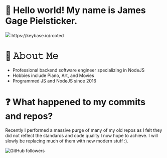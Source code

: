 # 👋 Hello world! My name is James Gage Pielsticker.
<img src="https://profile-counter.glitch.me/gagepielsticker/count.svg" />
https://keybase.io/rooted

# 📖 𝙰𝚋𝚘𝚞𝚝 𝙼𝚎
- Professional backend software engineer specializing in NodeJS
- Hobbies include Piano, Art, and Movies
- Programmed JS and NodeJS since 2016
<!--
# 🧠 𝙺𝚗𝚘𝚠𝚗 (𝚘𝚛 𝚞𝚜𝚎𝚍) 𝙻𝚊𝚗𝚐𝚞𝚊𝚐𝚎𝚜 & 𝚃𝚘𝚘𝚕𝚜
<small>(𝚒𝚗𝚌𝚕𝚞𝚍𝚒𝚗𝚐 𝚋𝚞𝚝 𝚗𝚘𝚝 𝚕𝚒𝚖𝚒𝚝𝚎𝚍 𝚝𝚘)</small>
<p>

<img src="https://cdn.jsdelivr.net/gh/devicons/devicon/icons/atom/atom-original.svg" width="40" height="40"/>
<img src="https://cdn.jsdelivr.net/gh/devicons/devicon/icons/bash/bash-original.svg" width="40" height="40"/>
<img src="https://cdn.jsdelivr.net/gh/devicons/devicon/icons/git/git-original.svg" width="40" height="40" />
<img src="https://cdn.jsdelivr.net/gh/devicons/devicon/icons/github/github-original.svg" width="40" height="40" />
<img src="https://cdn.jsdelivr.net/gh/devicons/devicon/icons/gitlab/gitlab-original.svg" width="40" height="40" />
<img src="https://cdn.jsdelivr.net/gh/devicons/devicon/icons/bitbucket/bitbucket-original.svg" width="40" height="40" />
<img src="https://cdn.jsdelivr.net/gh/devicons/devicon/icons/circleci/circleci-plain.svg" width="40" height="40" />
<img src="https://cdn.jsdelivr.net/gh/devicons/devicon/icons/travis/travis-plain-wordmark.svg" width="40" height="40" />
<img src="https://cdn.jsdelivr.net/gh/devicons/devicon/icons/docker/docker-original.svg" width="40" height="40" />
<img src="https://cdn.jsdelivr.net/gh/devicons/devicon/icons/centos/centos-original.svg" width="40" height="40" />
<img src="https://cdn.jsdelivr.net/gh/devicons/devicon/icons/debian/debian-original.svg" width="40" height="40" />
<img src="https://cdn.jsdelivr.net/gh/devicons/devicon/icons/linux/linux-original.svg" width="40" height="40" />
<img src="https://cdn.jsdelivr.net/gh/devicons/devicon/icons/ubuntu/ubuntu-plain.svg" width="40" height="40" />
<img src="https://cdn.jsdelivr.net/gh/devicons/devicon/icons/windows8/windows8-original.svg" width="40" height="40" />
<img src="https://cdn.jsdelivr.net/gh/devicons/devicon/icons/codepen/codepen-plain.svg" width="40" height="40" />
<img src="https://cdn.jsdelivr.net/gh/devicons/devicon/icons/digitalocean/digitalocean-original.svg" width="40" height="40" />
<img src="https://cdn.jsdelivr.net/gh/devicons/devicon/icons/electron/electron-original.svg" width="40" height="40" />
<img src="https://cdn.jsdelivr.net/gh/devicons/devicon/icons/express/express-original.svg" width="40" height="40" />
<img src="https://cdn.jsdelivr.net/gh/devicons/devicon/icons/filezilla/filezilla-plain.svg" width="40" height="40" />
<img src="https://cdn.jsdelivr.net/gh/devicons/devicon/icons/bootstrap/bootstrap-original.svg" width="40" height="40" />
<img src="https://cdn.jsdelivr.net/gh/devicons/devicon/icons/bulma/bulma-plain.svg" width="40" height="40" />
<img src="https://cdn.jsdelivr.net/gh/devicons/devicon/icons/css3/css3-original.svg" width="40" height="40" />
<img src="https://cdn.jsdelivr.net/gh/devicons/devicon/icons/html5/html5-original.svg" width="40" height="40" />
<img src="https://cdn.jsdelivr.net/gh/devicons/devicon/icons/intellij/intellij-original.svg" width="40" height="40" />
<img src="https://cdn.jsdelivr.net/gh/devicons/devicon/icons/java/java-original.svg" width="40" height="40" />
<img src="https://cdn.jsdelivr.net/gh/devicons/devicon/icons/javascript/javascript-original.svg" width="40" height="40" />
<img src="https://cdn.jsdelivr.net/gh/devicons/devicon/icons/nodejs/nodejs-original.svg" width="40" height="40" />
<img src="https://cdn.jsdelivr.net/gh/devicons/devicon/icons/npm/npm-original-wordmark.svg" width="40" height="40" />
<img src="https://cdn.jsdelivr.net/gh/devicons/devicon/icons/jest/jest-plain.svg" width="40" height="40" />
<img src="https://cdn.jsdelivr.net/gh/devicons/devicon/icons/jquery/jquery-original.svg" width="40" height="40" />
<img src="https://cdn.jsdelivr.net/gh/devicons/devicon/icons/mysql/mysql-original.svg" width="40" height="40" />
<img src="https://cdn.jsdelivr.net/gh/devicons/devicon/icons/redis/redis-original.svg" width="40" height="40" />
<img src="https://cdn.jsdelivr.net/gh/devicons/devicon/icons/mongodb/mongodb-original.svg" width="40" height="40" />
<img src="https://cdn.jsdelivr.net/gh/devicons/devicon/icons/nginx/nginx-original.svg" width="40" height="40" />
<img src="https://cdn.jsdelivr.net/gh/devicons/devicon/icons/photoshop/photoshop-line.svg" width="40" height="40" />
<img src="https://cdn.jsdelivr.net/gh/devicons/devicon/icons/python/python-original.svg" width="40" height="40" />
<img src="https://cdn.jsdelivr.net/gh/devicons/devicon/icons/putty/putty-original.svg" width="40" height="40" />
<img src="https://cdn.jsdelivr.net/gh/devicons/devicon/icons/socketio/socketio-original.svg" width="40" height="40" />
<img src="https://cdn.jsdelivr.net/gh/devicons/devicon/icons/ssh/ssh-original-wordmark.svg" width="40" height="40" />
<img src="https://cdn.jsdelivr.net/gh/devicons/devicon/icons/trello/trello-plain.svg" width="40" height="40" />
<img src="https://cdn.jsdelivr.net/gh/devicons/devicon/icons/unity/unity-original.svg" width="40" height="40" />
<img src="https://cdn.jsdelivr.net/gh/devicons/devicon/icons/vscode/vscode-original.svg" width="40" height="40" />
<img src="https://cdn.jsdelivr.net/gh/devicons/devicon/icons/yarn/yarn-original.svg" width="40" height="40" />
</p>

<a href="https://github.com/GagePielsticker/javascript-library-list">𝙵𝚊𝚖𝚒𝚕𝚒𝚊𝚛 𝙹𝚂 𝙻𝚒𝚋𝚛𝚊𝚛𝚒𝚎𝚜</a>
-->
# ❓ What happened to my commits and repos?
Recently I performed a massive purge of many of my old repos as I felt they did not reflect the standards and code quality I now hope to achieve. I will slowly be replacing much of them with new modern stuff :).


![GitHub followers](https://img.shields.io/github/followers/gagepielsticker?style=social)

